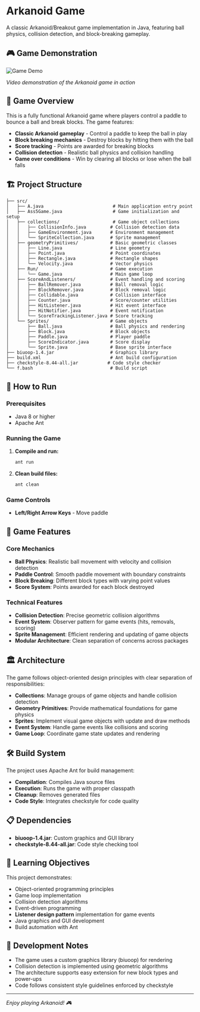 # Arkanoid Game

A classic Arkanoid/Breakout game implementation in Java, featuring ball physics, collision detection, and block-breaking gameplay.

## 🎮 Game Demonstration

![Game Demo](https://github.com/user-attachments/assets/4477c36a-a49e-4893-8425-dfdf9c7ff884)

*Video demonstration of the Arkanoid game in action*

## 🎯 Game Overview

This is a fully functional Arkanoid game where players control a paddle to bounce a ball and break blocks. The game features:

- **Classic Arkanoid gameplay** - Control a paddle to keep the ball in play
- **Block breaking mechanics** - Destroy blocks by hitting them with the ball
- **Score tracking** - Points are awarded for breaking blocks
- **Collision detection** - Realistic ball physics and collision handling
- **Game over conditions** - Win by clearing all blocks or lose when the ball falls

## 🏗️ Project Structure

```
├── src/
│   ├── A.java                          # Main application entry point
│   ├── Ass5Game.java                   # Game initialization and setup
│   ├── collections/                    # Game object collections
│   │   ├── CollisionInfo.java         # Collision detection data
│   │   ├── GameEnvironment.java       # Environment management
│   │   └── SpriteCollection.java      # Sprite management
│   ├── geometryPrimitives/            # Basic geometric classes
│   │   ├── Line.java                  # Line geometry
│   │   ├── Point.java                 # Point coordinates
│   │   ├── Rectangle.java             # Rectangle shapes
│   │   └── Velocity.java              # Vector physics
│   ├── Run/                           # Game execution
│   │   └── Game.java                  # Main game loop
│   ├── ScoreAndListeners/             # Event handling and scoring
│   │   ├── BallRemover.java           # Ball removal logic
│   │   ├── BlockRemover.java          # Block removal logic
│   │   ├── Collidable.java            # Collision interface
│   │   ├── Counter.java               # Score/counter utilities
│   │   ├── HitListener.java           # Hit event interface
│   │   ├── HitNotifier.java           # Event notification
│   │   └── ScoreTrackingListener.java # Score tracking
│   └── Sprites/                       # Game objects
│       ├── Ball.java                  # Ball physics and rendering
│       ├── Block.java                 # Block objects
│       ├── Paddle.java                # Player paddle
│       ├── ScoreIndicator.java        # Score display
│       └── Sprite.java                # Base sprite interface
├── biuoop-1.4.jar                     # Graphics library
├── build.xml                          # Ant build configuration
├── checkstyle-8.44-all.jar           # Code style checker
└── f.bash                             # Build script
```

## 🚀 How to Run

### Prerequisites
- Java 8 or higher
- Apache Ant

### Running the Game

1. **Compile and run:**
   ```bash
   ant run
   ```

2. **Clean build files:**
   ```bash
   ant clean
   ```

### Game Controls
- **Left/Right Arrow Keys** - Move paddle

## 🎲 Game Features

### Core Mechanics
- **Ball Physics**: Realistic ball movement with velocity and collision detection
- **Paddle Control**: Smooth paddle movement with boundary constraints
- **Block Breaking**: Different block types with varying point values
- **Score System**: Points awarded for each block destroyed

### Technical Features
- **Collision Detection**: Precise geometric collision algorithms
- **Event System**: Observer pattern for game events (hits, removals, scoring)
- **Sprite Management**: Efficient rendering and updating of game objects
- **Modular Architecture**: Clean separation of concerns across packages

## 🏛️ Architecture

The game follows object-oriented design principles with clear separation of responsibilities:

- **Collections**: Manage groups of game objects and handle collision detection
- **Geometry Primitives**: Provide mathematical foundations for game physics
- **Sprites**: Implement visual game objects with update and draw methods
- **Event System**: Handle game events like collisions and scoring
- **Game Loop**: Coordinate game state updates and rendering

## 🛠️ Build System

The project uses Apache Ant for build management:
- **Compilation**: Compiles Java source files
- **Execution**: Runs the game with proper classpath
- **Cleanup**: Removes generated files
- **Code Style**: Integrates checkstyle for code quality

## 📋 Dependencies

- **biuoop-1.4.jar**: Custom graphics and GUI library
- **checkstyle-8.44-all.jar**: Code style checking tool

## 🎯 Learning Objectives

This project demonstrates:
- Object-oriented programming principles
- Game loop implementation
- Collision detection algorithms
- Event-driven programming
- **Listener design pattern** implementation for game events
- Java graphics and GUI development
- Build automation with Ant

## 🚧 Development Notes

- The game uses a custom graphics library (biuoop) for rendering
- Collision detection is implemented using geometric algorithms
- The architecture supports easy extension for new block types and power-ups
- Code follows consistent style guidelines enforced by checkstyle

---

*Enjoy playing Arkanoid! 🎮*
